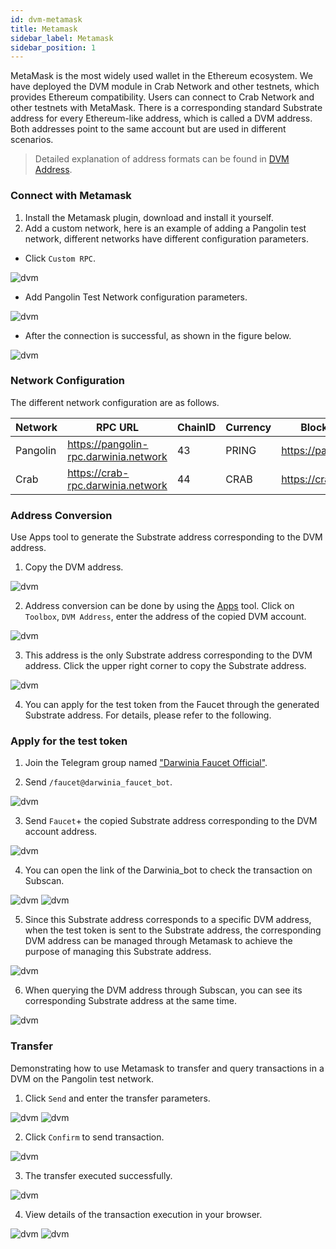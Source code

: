 ```yaml
---
id: dvm-metamask
title: Metamask
sidebar_label: Metamask
sidebar_position: 1
---
```


MetaMask is the most widely used wallet in the Ethereum ecosystem. We have deployed the DVM module in Crab Network and other testnets, which provides Ethereum compatibility. Users can connect to Crab Network and other testnets with MetaMask. There is a corresponding standard Substrate address for every Ethereum-like address, which is called a DVM address. Both addresses point to the same account but are used in different scenarios.

> Detailed explanation of address formats can be found in [DVM Address](../builders/advanced/dvm-address.md).

### Connect with Metamask

1. Install the Metamask plugin, download and install it yourself. 
2. Add a custom network, here is an example of adding a Pangolin test network, different networks have different configuration parameters.
+ Click `Custom RPC`.

![dvm](../../assets/evm-compatible-crab-smart-chain/wallets/metamask-01.png)

+ Add Pangolin Test Network configuration parameters.

![dvm](../../assets/evm-compatible-crab-smart-chain/wallets/metamask-02.png)

+ After the connection is successful, as shown in the figure below.

![dvm](../../assets/evm-compatible-crab-smart-chain/wallets/metamask-03.png)

### Network Configuration

The different network configuration are as follows.

| Network  | RPC URL                             | ChainID | Currency| Block Explorer URL |
| ---------| ------------------------------------ | -------| --------|---------- |
| Pangolin | https://pangolin-rpc.darwinia.network | 43     | PRING   | https://pangolin.subscan.io/ |
| Crab     | https://crab-rpc.darwinia.network     | 44     | CRAB   | https://crab.subscan.io/      |   

### Address Conversion

Use Apps tool to generate the Substrate address corresponding to the DVM address.
1. Copy the DVM address.

![dvm](../../assets/evm-compatible-crab-smart-chain/wallets/metamask-04.png)

2. Address conversion can be done by using the [Apps](https://apps.darwinia.network/#/toolbox/dvmaddress) tool. Click on `Toolbox`, `DVM Address`, enter the address of the copied DVM account.

![dvm](../../assets/evm-compatible-crab-smart-chain/wallets/metamask-05.png)

3. This address is the only Substrate address corresponding to the DVM address. Click the upper right corner to copy the Substrate address.

![dvm](../../assets/evm-compatible-crab-smart-chain/wallets/metamask-06.png)

4. You can apply for the test token from the Faucet through the generated Substrate address. For details, please refer to the following.

### Apply for the test token

1. Join the Telegram group named ["Darwinia Faucet Official"](https://t.me/darwiniafaucet_official).

2. Send `/faucet@darwinia_faucet_bot`.

![dvm](../../assets/evm-compatible-crab-smart-chain/wallets/metamask-07.png)

3. Send `Faucet`+ the copied Substrate address corresponding to the DVM account address.

![dvm](../../assets/evm-compatible-crab-smart-chain/wallets/metamask-08.png)

4. You can open the link of the Darwinia_bot to check the transaction on Subscan. 

![dvm](../../assets/evm-compatible-crab-smart-chain/wallets/metamask-09.png)
![dvm](../../assets/evm-compatible-crab-smart-chain/wallets/metamask-10.png)

5. Since this Substrate address corresponds to a specific DVM address, when the test token is sent to the Substrate address, the corresponding DVM address can be managed through Metamask to achieve the purpose of managing this Substrate address.

![dvm](../../assets/evm-compatible-crab-smart-chain/wallets/metamask-11.png)

6. When querying the DVM address through Subscan, you can see its corresponding Substrate address at the same time.

![dvm](../../assets/evm-compatible-crab-smart-chain/wallets/metamask-12.png)

### Transfer

Demonstrating how to use Metamask to transfer and query transactions in a DVM on the Pangolin test network.

1. Click `Send` and enter the transfer parameters. 

![dvm](../../assets/evm-compatible-crab-smart-chain/wallets/metamask-13.png)
![dvm](../../assets/evm-compatible-crab-smart-chain/wallets/metamask-14.png)

2. Click `Confirm` to send transaction.

![dvm](../../assets/evm-compatible-crab-smart-chain/wallets/metamask-15.png)

3. The transfer executed successfully.

![dvm](../../assets/evm-compatible-crab-smart-chain/wallets/metamask-16.png)

4. View details of the transaction execution in your browser.

![dvm](../../assets/evm-compatible-crab-smart-chain/wallets/metamask-17.png)
![dvm](../../assets/evm-compatible-crab-smart-chain/wallets/metamask-18.png)

